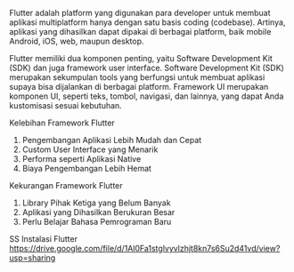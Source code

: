 Flutter adalah platform yang digunakan para developer untuk membuat aplikasi multiplatform hanya dengan satu basis coding (codebase). 
Artinya, aplikasi yang dihasilkan dapat dipakai di berbagai platform, baik mobile Android, iOS, web, maupun desktop. 

Flutter memiliki dua komponen penting, yaitu Software Development Kit (SDK) dan juga framework user interface. 
Software Development Kit (SDK) merupakan sekumpulan tools yang berfungsi untuk membuat aplikasi supaya bisa dijalankan di berbagai platform. 
Framework UI merupakan komponen UI, seperti teks, tombol, navigasi, dan lainnya, yang dapat Anda kustomisasi sesuai kebutuhan. 

Kelebihan Framework Flutter
1. Pengembangan Aplikasi Lebih Mudah dan Cepat 
2. Custom User Interface yang Menarik
3. Performa seperti Aplikasi Native 
4. Biaya Pengembangan Lebih Hemat 

Kekurangan Framework Flutter 
1. Library Pihak Ketiga yang Belum Banyak 
2. Aplikasi yang Dihasilkan Berukuran Besar 
3. Perlu Belajar Bahasa Pemrograman Baru 

SS Instalasi Flutter https://drive.google.com/file/d/1Al0Fa1stglvyvlzhjt8kn7s6Su2d41vd/view?usp=sharing
